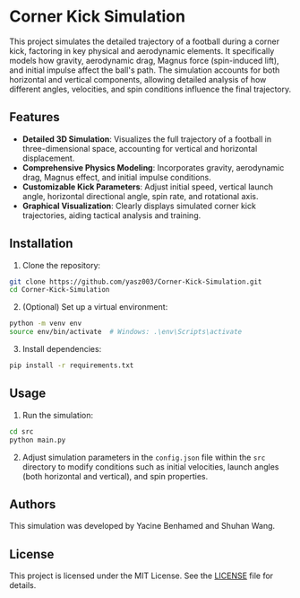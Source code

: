 # Corner Kick Simulation

This project simulates the detailed trajectory of a football during a corner kick, factoring in key physical and aerodynamic elements. It specifically models how gravity, aerodynamic drag, Magnus force (spin-induced lift), and initial impulse affect the ball's path. The simulation accounts for both horizontal and vertical components, allowing detailed analysis of how different angles, velocities, and spin conditions influence the final trajectory.

## Features

- **Detailed 3D Simulation**: Visualizes the full trajectory of a football in three-dimensional space, accounting for vertical and horizontal displacement.
- **Comprehensive Physics Modeling**: Incorporates gravity, aerodynamic drag, Magnus effect, and initial impulse conditions.
- **Customizable Kick Parameters**: Adjust initial speed, vertical launch angle, horizontal directional angle, spin rate, and rotational axis.
- **Graphical Visualization**: Clearly displays simulated corner kick trajectories, aiding tactical analysis and training.

## Installation

1. Clone the repository:

```bash
git clone https://github.com/yasz003/Corner-Kick-Simulation.git
cd Corner-Kick-Simulation
```

2. (Optional) Set up a virtual environment:

```bash
python -m venv env
source env/bin/activate  # Windows: .\env\Scripts\activate
```

3. Install dependencies:

```bash
pip install -r requirements.txt
```

## Usage

1. Run the simulation:

```bash
cd src
python main.py
```

2. Adjust simulation parameters in the `config.json` file within the `src` directory to modify conditions such as initial velocities, launch angles (both horizontal and vertical), and spin properties.

## Authors

This simulation was developed by Yacine Benhamed and Shuhan Wang.

## License

This project is licensed under the MIT License. See the [LICENSE](LICENSE) file for details.

